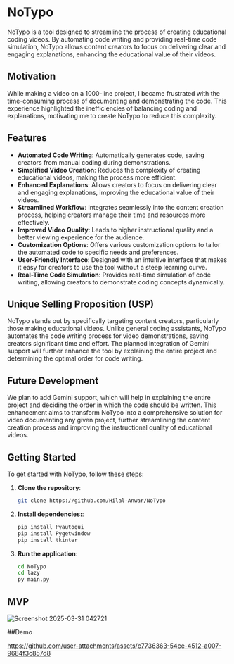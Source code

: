 # NoTypo

NoTypo is a tool designed to streamline the process of creating educational coding videos. By automating code writing and providing real-time code simulation, NoTypo allows content creators to focus on delivering clear and engaging explanations, enhancing the educational value of their videos.

## Motivation

While making a video on a 1000-line project, I became frustrated with the time-consuming process of documenting and demonstrating the code. This experience highlighted the inefficiencies of balancing coding and explanations, motivating me to create NoTypo to reduce this complexity.

## Features

- **Automated Code Writing**: Automatically generates code, saving creators from manual coding during demonstrations.
- **Simplified Video Creation**: Reduces the complexity of creating educational videos, making the process more efficient.
- **Enhanced Explanations**: Allows creators to focus on delivering clear and engaging explanations, improving the educational value of their videos.
- **Streamlined Workflow**: Integrates seamlessly into the content creation process, helping creators manage their time and resources more effectively.
- **Improved Video Quality**: Leads to higher instructional quality and a better viewing experience for the audience.
- **Customization Options**: Offers various customization options to tailor the automated code to specific needs and preferences.
- **User-Friendly Interface**: Designed with an intuitive interface that makes it easy for creators to use the tool without a steep learning curve.
- **Real-Time Code Simulation**: Provides real-time simulation of code writing, allowing creators to demonstrate coding concepts dynamically.

## Unique Selling Proposition (USP)

NoTypo stands out by specifically targeting content creators, particularly those making educational videos. Unlike general coding assistants, NoTypo automates the code writing process for video demonstrations, saving creators significant time and effort. The planned integration of Gemini support will further enhance the tool by explaining the entire project and determining the optimal order for code writing.

## Future Development

We plan to add Gemini support, which will help in explaining the entire project and deciding the order in which the code should be written. This enhancement aims to transform NoTypo into a comprehensive solution for video documenting any given project, further streamlining the content creation process and improving the instructional quality of educational videos.

## Getting Started

To get started with NoTypo, follow these steps:

1. **Clone the repository**:
   ```bash
   git clone https://github.com/Hilal-Anwar/NoTypo
2. **Install dependencies:**:
   ```bash
   pip install Pyautogui
   pip install Pygetwindow
   pip install tkinter
3. **Run the application**:
   ```bash
   cd NoTypo
   cd lazy
   py main.py

## MVP
![Screenshot 2025-03-31 042721](https://github.com/user-attachments/assets/6ade0365-da3f-48ad-a853-3ac04fb42daa)


##Demo

https://github.com/user-attachments/assets/c7736363-54ce-4512-a007-9684f3c857d8

